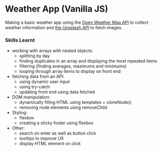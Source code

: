 # Weather App (Vanilla JS)

Making a basic weather app using the [Open Weather Map API](https://openweathermap.org/api) to collect weather information and [the Unsplash API](https://unsplash.com/developers) to fetch images.


### Skills Learnt
- working with arrays with nested objects:
    - splitting by day
    - finding duplicates in an array and displaying the most repeated items
    - filtering (finding averages, maximums and minimums)
    - looping through array items to display on front end
- fetching data from an API:
    - using dynamic user input
    - using try-catch
    - updating front end using data fetched
- DOM manipulation:
    - dynamically filling HTML using templates + cloneNode()
    - removing node elements using removeChild
- Styling:
    - flexbox
    - creating a sticky footer using flexbox
- Other:
    - search on enter as well as button click
    - tooltips to improve UX
    - display HTML element on click